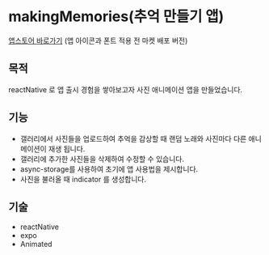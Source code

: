 # makingMemories(추억 만들기 앱)

[앱스토어 바로가기](https://play.google.com/store/apps/details?id=com.makingMemories)
(앱 아이콘과 폰트 적용 전 마켓 배포 버전)

## 목적
reactNative 로 앱 출시 경험을 쌓아보고자 사진 애니메이션 앱을 만들었습니다.

## 기능
+ 갤러리에서 사진들을 업로드하여 추억을 감상할 때 랜덤 노래와 사진마다 다른 애니메이션이 재생 됩니다.
+ 갤러리에 추가한 사진들을 삭제하여 수정할 수 있습니다.
+ async-storage를 사용하여 초기에 앱 사용법을 제시합니다.
+ 사진을 불러올 때 indicator 를 생성합니다.

## 기술
+ reactNative
+ expo
+ Animated


